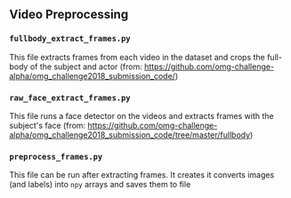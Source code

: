## Video Preprocessing

### `fullbody_extract_frames.py`

This file extracts frames from each video in the dataset and crops the full-body of the subject and actor
(from: https://github.com/omg-challenge-alpha/omg_challenge2018_submission_code/)

### `raw_face_extract_frames.py`

This file runs a face detector on the videos and extracts frames with the subject's face
(from: https://github.com/omg-challenge-alpha/omg_challenge2018_submission_code/tree/master/fullbody)

### `preprocess_frames.py`

This file can be run after extracting frames. It creates it converts images (and labels) into `npy` 
arrays and saves them to file
